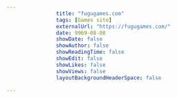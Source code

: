 ---
                title: "fugugames.com"
                tags: [Games site]
                externalUrl: "https://fugugames.com/"
                date: 9969-08-08
                showDate: false
                showAuthor: false
                showReadingTime: false
                showEdit: false
                showLikes: false
                showViews: false
                layoutBackgroundHeaderSpace: false
                ---

